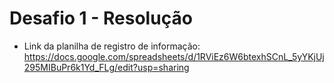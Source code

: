 # Desafio 1 - Resolução
- Link da planilha de registro de informação: https://docs.google.com/spreadsheets/d/1RViEz6W6btexhSCnL_5yYKjUj295MIBuPr6k1Yd_FLg/edit?usp=sharing